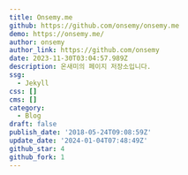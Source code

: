 ```yaml
---
title: Onsemy.me
github: https://github.com/onsemy/onsemy.me
demo: https://onsemy.me/
author: onsemy
author_link: https://github.com/onsemy
date: 2023-11-30T03:04:57.989Z
description: 온새미의 페이지 저장소입니다.
ssg:
  - Jekyll
css: []
cms: []
category:
  - Blog
draft: false
publish_date: '2018-05-24T09:08:59Z'
update_date: '2024-01-04T07:48:49Z'
github_star: 4
github_fork: 1
---
```

